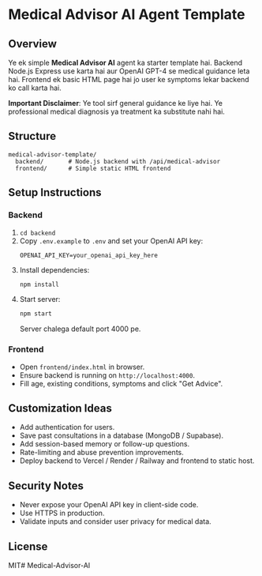 # Medical Advisor AI Agent Template

## Overview
Ye ek simple **Medical Advisor AI** agent ka starter template hai. Backend Node.js Express use karta hai aur OpenAI GPT-4 se medical guidance leta hai. Frontend ek basic HTML page hai jo user ke symptoms lekar backend ko call karta hai.

**Important Disclaimer**: Ye tool sirf general guidance ke liye hai. Ye professional medical diagnosis ya treatment ka substitute nahi hai.

## Structure
```
medical-advisor-template/
  backend/       # Node.js backend with /api/medical-advisor
  frontend/      # Simple static HTML frontend
```

## Setup Instructions

### Backend
1. `cd backend`
2. Copy `.env.example` to `.env` and set your OpenAI API key:
   ```
   OPENAI_API_KEY=your_openai_api_key_here
   ```
3. Install dependencies:
   ```bash
   npm install
   ```
4. Start server:
   ```bash
   npm start
   ```
   Server chalega default port 4000 pe.

### Frontend
- Open `frontend/index.html` in browser.
- Ensure backend is running on `http://localhost:4000`.
- Fill age, existing conditions, symptoms and click "Get Advice".

## Customization Ideas
- Add authentication for users.
- Save past consultations in a database (MongoDB / Supabase).
- Add session-based memory or follow-up questions.
- Rate-limiting and abuse prevention improvements.
- Deploy backend to Vercel / Render / Railway and frontend to static host.

## Security Notes
- Never expose your OpenAI API key in client-side code.
- Use HTTPS in production.
- Validate inputs and consider user privacy for medical data.

## License
MIT#   M e d i c a l - A d v i s o r - A I  
 
